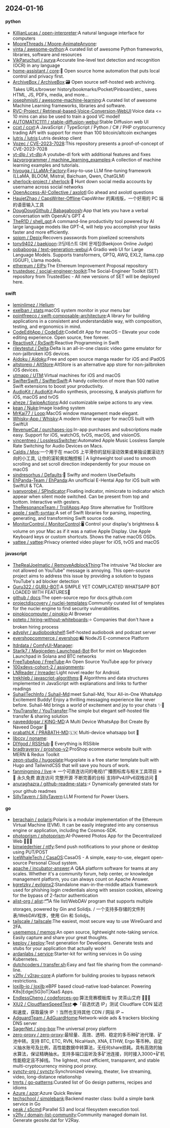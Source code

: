 ## 2024-01-16

#### python
* [KillianLucas / open-interpreter](https://github.com/KillianLucas/open-interpreter):A natural language interface for computers
* [MooreThreads / Moore-AnimateAnyone](https://github.com/MooreThreads/Moore-AnimateAnyone):
* [vinta / awesome-python](https://github.com/vinta/awesome-python):A curated list of awesome Python frameworks, libraries, software and resources
* [VikParuchuri / surya](https://github.com/VikParuchuri/surya):Accurate line-level text detection and recognition (OCR) in any language
* [home-assistant / core](https://github.com/home-assistant/core):🏡 Open source home automation that puts local control and privacy first.
* [ArchiveBox / ArchiveBox](https://github.com/ArchiveBox/ArchiveBox):🗃 Open source self-hosted web archiving. Takes URLs/browser history/bookmarks/Pocket/Pinboard/etc., saves HTML, JS, PDFs, media, and more...
* [josephmisiti / awesome-machine-learning](https://github.com/josephmisiti/awesome-machine-learning):A curated list of awesome Machine Learning frameworks, libraries and software.
* [RVC-Project / Retrieval-based-Voice-Conversion-WebUI](https://github.com/RVC-Project/Retrieval-based-Voice-Conversion-WebUI):Voice data <= 10 mins can also be used to train a good VC model!
* [AUTOMATIC1111 / stable-diffusion-webui](https://github.com/AUTOMATIC1111/stable-diffusion-webui):Stable Diffusion web UI
* [ccxt / ccxt](https://github.com/ccxt/ccxt):A JavaScript / TypeScript / Python / C# / PHP cryptocurrency trading API with support for more than 100 bitcoin/altcoin exchanges
* [lutris / lutris](https://github.com/lutris/lutris):Lutris desktop client
* [Vozec / CVE-2023-7028](https://github.com/Vozec/CVE-2023-7028):This repository presents a proof-of-concept of CVE-2023-7028
* [yt-dlp / yt-dlp](https://github.com/yt-dlp/yt-dlp):A youtube-dl fork with additional features and fixes
* [lazyprogrammer / machine_learning_examples](https://github.com/lazyprogrammer/machine_learning_examples):A collection of machine learning examples and tutorials.
* [hiyouga / LLaMA-Factory](https://github.com/hiyouga/LLaMA-Factory):Easy-to-use LLM fine-tuning framework (LLaMA, BLOOM, Mistral, Baichuan, Qwen, ChatGLM)
* [sherlock-project / sherlock](https://github.com/sherlock-project/sherlock):🔎 Hunt down social media accounts by username across social networks
* [OpenAccess-AI-Collective / axolotl](https://github.com/OpenAccess-AI-Collective/axolotl):Go ahead and axolotl questions
* [HaujetZhao / CapsWriter-Offline](https://github.com/HaujetZhao/CapsWriter-Offline):CapsWriter 的离线版，一个好用的 PC 端的语音输入工具
* [DougDougGithub / Babagaboosh](https://github.com/DougDougGithub/Babagaboosh):App that lets you have a verbal conversation with OpenAi's GPT 4
* [TheR1D / shell_gpt](https://github.com/TheR1D/shell_gpt):A command-line productivity tool powered by AI large language models like GPT-4, will help you accomplish your tasks faster and more efficiently.
* [spipm / Depix](https://github.com/spipm/Depix):Recovers passwords from pixelized screenshots
* [tony9402 / baekjoon](https://github.com/tony9402/baekjoon):코딩테스트 대비 문제집(Baekjoon Online Judge)
* [oobabooga / text-generation-webui](https://github.com/oobabooga/text-generation-webui):A Gradio web UI for Large Language Models. Supports transformers, GPTQ, AWQ, EXL2, llama.cpp (GGUF), Llama models.
* [ethereum / EIPs](https://github.com/ethereum/EIPs):The Ethereum Improvement Proposal repository
* [trustedsec / social-engineer-toolkit](https://github.com/trustedsec/social-engineer-toolkit):The Social-Engineer Toolkit (SET) repository from TrustedSec - All new versions of SET will be deployed here.

#### swift
* [leminlimez / Helium](https://github.com/leminlimez/Helium):
* [exelban / stats](https://github.com/exelban/stats):macOS system monitor in your menu bar
* [pointfreeco / swift-composable-architecture](https://github.com/pointfreeco/swift-composable-architecture):A library for building applications in a consistent and understandable way, with composition, testing, and ergonomics in mind.
* [CodeEditApp / CodeEdit](https://github.com/CodeEditApp/CodeEdit):CodeEdit App for macOS – Elevate your code editing experience. Open source, free forever.
* [ReactiveX / RxSwift](https://github.com/ReactiveX/RxSwift):Reactive Programming in Swift
* [rileytestut / Delta](https://github.com/rileytestut/Delta):Delta is an all-in-one classic video game emulator for non-jailbroken iOS devices.
* [Aidoku / Aidoku](https://github.com/Aidoku/Aidoku):Free and open source manga reader for iOS and iPadOS
* [altstoreio / AltStore](https://github.com/altstoreio/AltStore):AltStore is an alternative app store for non-jailbroken iOS devices.
* [utmapp / UTM](https://github.com/utmapp/UTM):Virtual machines for iOS and macOS
* [SwifterSwift / SwifterSwift](https://github.com/SwifterSwift/SwifterSwift):A handy collection of more than 500 native Swift extensions to boost your productivity.
* [AudioKit / AudioKit](https://github.com/AudioKit/AudioKit):Audio synthesis, processing, & analysis platform for iOS, macOS and tvOS
* [aheze / SwipeActions](https://github.com/aheze/SwipeActions):Add customizable swipe actions to any view.
* [kean / Nuke](https://github.com/kean/Nuke):Image loading system
* [MrKai77 / Loop](https://github.com/MrKai77/Loop):MacOS window management made elegant.
* [Whisky-App / Whisky](https://github.com/Whisky-App/Whisky):A modern Wine wrapper for macOS built with SwiftUI
* [RevenueCat / purchases-ios](https://github.com/RevenueCat/purchases-ios):In-app purchases and subscriptions made easy. Support for iOS, watchOS, tvOS, macOS, and visionOS.
* [vincentneo / LosslessSwitcher](https://github.com/vincentneo/LosslessSwitcher):Automated Apple Music Lossless Sample Rate Switching for Audio Devices on Macs.
* [Caldis / Mos](https://github.com/Caldis/Mos):一个用于在 macOS 上平滑你的鼠标滚动效果或单独设置滚动方向的小工具, 让你的滚轮爽如触控板 | A lightweight tool used to smooth scrolling and set scroll direction independently for your mouse on macOS
* [sindresorhus / Defaults](https://github.com/sindresorhus/Defaults):💾 Swifty and modern UserDefaults
* [EhPanda-Team / EhPanda](https://github.com/EhPanda-Team/EhPanda):An unofficial E-Hentai App for iOS built with SwiftUI & TCA.
* [ivanvorobei / SPIndicator](https://github.com/ivanvorobei/SPIndicator):Floating indicator, mimicrate to indicator which appear when silent mode switched. Can be present from top and bottom. Interactive with gesters.
* [TheResonanceTeam / TrollApps](https://github.com/TheResonanceTeam/TrollApps):App Store alternative for TrollStore
* [apple / swift-syntax](https://github.com/apple/swift-syntax):A set of Swift libraries for parsing, inspecting, generating, and transforming Swift source code.
* [MonitorControl / MonitorControl](https://github.com/MonitorControl/MonitorControl):🖥 Control your display's brightness & volume on your Mac as if it was a native Apple Display. Use Apple Keyboard keys or custom shortcuts. Shows the native macOS OSDs.
* [yattee / yattee](https://github.com/yattee/yattee):Privacy oriented video player for iOS, tvOS and macOS

#### javascript
* [TheRealJoelmatic / RemoveAdblockThing](https://github.com/TheRealJoelmatic/RemoveAdblockThing):The intrusive "Ad blocker are not allowed on YouTube" message is annoying. This open-source project aims to address this issue by providing a solution to bypass YouTube's ad blocker detection
* [Guru322 / GURU-BOT](https://github.com/Guru322/GURU-BOT):A SIMPLE YET COMPLICATED WHATSAPP BOT LOADED WITH FEATURES🚩
* [github / docs](https://github.com/github/docs):The open-source repo for docs.github.com
* [projectdiscovery / nuclei-templates](https://github.com/projectdiscovery/nuclei-templates):Community curated list of templates for the nuclei engine to find security vulnerabilities.
* [pinokiocomputer / pinokio](https://github.com/pinokiocomputer/pinokio):AI Browser
* [poteto / hiring-without-whiteboards](https://github.com/poteto/hiring-without-whiteboards):⭐️ Companies that don't have a broken hiring process
* [advplyr / audiobookshelf](https://github.com/advplyr/audiobookshelf):Self-hosted audiobook and podcast server
* [evershopcommerce / evershop](https://github.com/evershopcommerce/evershop):🛍️ NodeJS E-commerce Platform
* [ltdrdata / ComfyUI-Manager](https://github.com/ltdrdata/ComfyUI-Manager):
* [Starlk7 / Magiceden-Launchpad-Bot](https://github.com/Starlk7/Magiceden-Launchpad-Bot):Bot for mint on Magiceden Launchpad in Solana and BTC networks
* [FreeTubeApp / FreeTube](https://github.com/FreeTubeApp/FreeTube):An Open Source YouTube app for privacy
* [100xdevs-cohort-2 / assignments](https://github.com/100xdevs-cohort-2/assignments):
* [LNReader / lnreader](https://github.com/LNReader/lnreader):Light novel reader for Android.
* [trekhleb / javascript-algorithms](https://github.com/trekhleb/javascript-algorithms):📝 Algorithms and data structures implemented in JavaScript with explanations and links to further readings
* [SuhailTechInfo / Suhail-Md](https://github.com/SuhailTechInfo/Suhail-Md):meet Suhail-Md, Your All-in-One WhatsApp Excitement Buddy! Enjoy a thrilling messaging experience like never before. Suhail-Md brings a world of excitement and joy to your chats ✨🤖
* [YouTransfer / YouTransfer](https://github.com/YouTransfer/YouTransfer):The simple but elegant self-hosted file transfer & sharing solution
* [naveeddogar / KING-MD](https://github.com/naveeddogar/KING-MD):A Multi Device WhatsApp Bot Create By Naveed Dogar 🍁
* [prabathLK / PRABATH-MD](https://github.com/prabathLK/PRABATH-MD):🇱🇰 Multi-device whatsapp bot 🎉
* [libccy / noname](https://github.com/libccy/noname):
* [DIYgod / RSSHub](https://github.com/DIYgod/RSSHub):🍰 Everything is RSSible
* [bradtraversy / proshop-v2](https://github.com/bradtraversy/proshop-v2):ProShop ecommerce website built with MERN & Redux Toolkit
* [zeon-studio / hugoplate](https://github.com/zeon-studio/hugoplate):Hugoplate is a free starter template built with Hugo and TailwindCSS that will save you hours of work.
* [fanmingming / live](https://github.com/fanmingming/live):✯ 一个可直连访问的电视/广播图标库与相关工具项目 ✯ 🔕 永久免费 直连访问 完整开源 不断完善的台标 支持IPv4/IPv6双栈访问 🔕
* [anuraghazra / github-readme-stats](https://github.com/anuraghazra/github-readme-stats):⚡ Dynamically generated stats for your github readmes
* [SillyTavern / SillyTavern](https://github.com/SillyTavern/SillyTavern):LLM Frontend for Power Users.

#### go
* [berachain / polaris](https://github.com/berachain/polaris):Polaris is a modular implementation of the Ethereum Virtual Machine (EVM). It can be easily integrated into any consensus engine or application, including the Cosmos-SDK.
* [photoprism / photoprism](https://github.com/photoprism/photoprism):AI-Powered Photos App for the Decentralized Web 🌈💎✨
* [binwiederhier / ntfy](https://github.com/binwiederhier/ntfy):Send push notifications to your phone or desktop using PUT/POST
* [IceWhaleTech / CasaOS](https://github.com/IceWhaleTech/CasaOS):CasaOS - A simple, easy-to-use, elegant open-source Personal Cloud system.
* [apache / incubator-answer](https://github.com/apache/incubator-answer):A Q&A platform software for teams at any scales. Whether it's a community forum, help center, or knowledge management platform, you can always count on Apache Answer.
* [kgretzky / evilginx2](https://github.com/kgretzky/evilginx2):Standalone man-in-the-middle attack framework used for phishing login credentials along with session cookies, allowing for the bypass of 2-factor authentication
* [alist-org / alist](https://github.com/alist-org/alist):🗂️A file list/WebDAV program that supports multiple storages, powered by Gin and Solidjs. / 一个支持多存储的文件列表/WebDAV程序，使用 Gin 和 Solidjs。
* [tailscale / tailscale](https://github.com/tailscale/tailscale):The easiest, most secure way to use WireGuard and 2FA.
* [usememos / memos](https://github.com/usememos/memos):An open source, lightweight note-taking service. Easily capture and share your great thoughts.
* [keploy / keploy](https://github.com/keploy/keploy):Test generation for Developers. Generate tests and stubs for your application that actually work!
* [ardanlabs / service](https://github.com/ardanlabs/service):Starter-kit for writing services in Go using Kubernetes.
* [dutchcoders / transfer.sh](https://github.com/dutchcoders/transfer.sh):Easy and fast file sharing from the command-line.
* [v2fly / v2ray-core](https://github.com/v2fly/v2ray-core):A platform for building proxies to bypass network restrictions.
* [loxilb-io / loxilb](https://github.com/loxilb-io/loxilb):eBPF based cloud-native load-balancer. Powering K8s|Edge|5G|IoT|XaaS Apps.
* [EndlessCheng / codeforces-go](https://github.com/EndlessCheng/codeforces-go):算法竞赛模板库 by 灵茶山艾府 💭💡🎈
* [XIU2 / CloudflareSpeedTest](https://github.com/XIU2/CloudflareSpeedTest):🌩「自选优选 IP」测试 Cloudflare CDN 延迟和速度，获取最快 IP ！当然也支持其他 CDN / 网站 IP ~
* [AdguardTeam / AdGuardHome](https://github.com/AdguardTeam/AdGuardHome):Network-wide ads & trackers blocking DNS server
* [SagerNet / sing-box](https://github.com/SagerNet/sing-box):The universal proxy platform
* [zero-proxy / zero-proxy](https://github.com/zero-proxy/zero-proxy):最轻量、高效、透明、稳定的多币种矿池代理、矿池中转。支持 BTC, ETC, RVN, NicaHash, XNA, ETHW, Ergo 等币种。自定义抽水账号及比例，高性能数据中转算法，无任何share损耗。具有高效的抽水算法，保证精确抽水。支持多端口监听及多矿池连接，同时接入3000+矿机性能稳定且不掉线。The lightest, most efficient, transparent, and stable multi-cryptocurrency mining pool proxy.
* [synctv-org / synctv](https://github.com/synctv-org/synctv):Synchronized viewing, theater, live streaming, video, long-distance relationship
* [tmrts / go-patterns](https://github.com/tmrts/go-patterns):Curated list of Go design patterns, recipes and idioms
* [Azure / azqr](https://github.com/Azure/azqr):Azure Quick Review
* [techschool / simplebank](https://github.com/techschool/simplebank):Backend master class: build a simple bank service in Go
* [peak / s5cmd](https://github.com/peak/s5cmd):Parallel S3 and local filesystem execution tool.
* [v2fly / domain-list-community](https://github.com/v2fly/domain-list-community):Community managed domain list. Generate geosite.dat for V2Ray.
